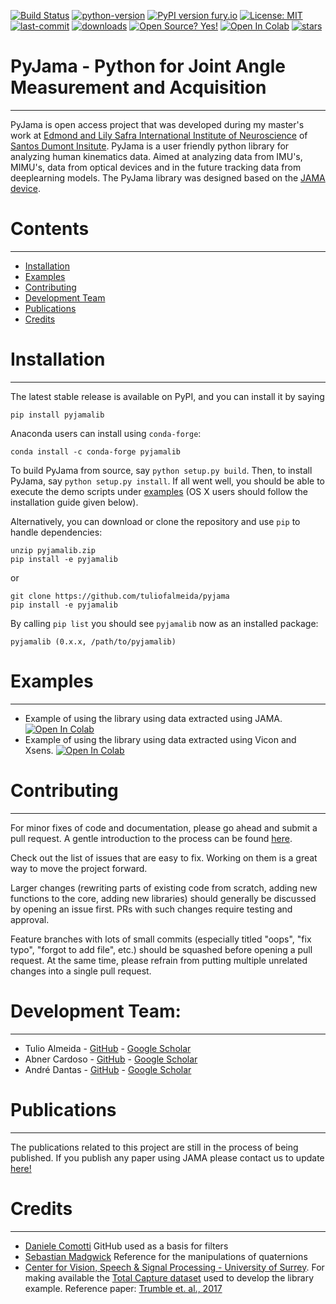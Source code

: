 
[![Build Status](https://api.travis-ci.com/python/mypy.svg?branch=master)](https://travis-ci.com/tuliofalmeida/pyjama)
[![python-version](https://upload.wikimedia.org/wikipedia/commons/a/a5/Blue_Python_3.8_Shield_Badge.svg)](https://www.python.org/)
[![PyPI version fury.io](https://img.shields.io/pypi/v/pyjamalib)](https://pypi.org/project/pyjamalib/)
[![License: MIT](https://img.shields.io/badge/License-MIT-yellow.svg)](https://opensource.org/licenses/MIT)
[![last-commit](https://img.shields.io/github/last-commit/tuliofalmeida/pyjama)](https://github.com/tuliofalmeida/pyjama/commits/main)
[![downloads](https://img.shields.io/pypi/dm/pyjamalib)](https://pypi.org/project/pyjamalib/)
[![Open Source? Yes!](https://badgen.net/badge/Open%20Source%20%3F/Yes%21/blue?icon=github)](https://github.com/tuliofalmeida/pyjama)
[![Open In Colab](https://colab.research.google.com/assets/colab-badge.svg)](https://github.com/tuliofalmeida/pyjama/blob/main/PyJama_JAMA_exemple.ipynb)
[![stars](https://img.shields.io/github/stars/tuliofalmeida?style=social)](https://github.com/tuliofalmeida/pyjama/stargazers)

# PyJama - Python for Joint Angle Measurement and Acquisition
---------------------------------------------------------

PyJama is open access project that was developed during my master's work at [Edmond and Lily Safra International Institute of Neuroscience](https://github.com/isd-iin-els) of [Santos Dumont Insitute](http://www.institutosantosdumont.org.br/unidade/instituto-neurociencias-iinels/). PyJama is a user friendly python library for analyzing human kinematics data. Aimed at analyzing data from IMU's, MIMU's, data from optical devices and in the future tracking data from deeplearning models. The PyJama library was designed based on the [JAMA device](https://github.com/tuliofalmeida/jama).


# Contents
-----------
- [Installation](#Installation)
- [Examples](#Examples)
- [Contributing](#contributing)
- [Development Team](#Development-Team)  
- [Publications](#Publications)
- [Credits](#Credits)   

# Installation
--------------

The latest stable release is available on PyPI, and you can install it by saying
```
pip install pyjamalib
```
Anaconda users can install using ``conda-forge``:
```
conda install -c conda-forge pyjamalib
```

To build PyJama from source, say `python setup.py build`.
Then, to install PyJama, say `python setup.py install`.
If all went well, you should be able to execute the demo scripts under [examples](#Examples)
(OS X users should follow the installation guide given below).

Alternatively, you can download or clone the repository and use `pip` to handle dependencies:

```
unzip pyjamalib.zip
pip install -e pyjamalib
```
or
```
git clone https://github.com/tuliofalmeida/pyjama
pip install -e pyjamalib
```

By calling `pip list` you should see `pyjamalib` now as an installed package:
```
pyjamalib (0.x.x, /path/to/pyjamalib)
```

# Examples
-----------

- Example of using the library using data extracted using JAMA. [![Open In Colab](https://colab.research.google.com/assets/colab-badge.svg)](https://github.com/tuliofalmeida/pyjama/blob/main/notebooks/PyJama_JAMA_exemple.ipynb)      
- Example of using the library using data extracted using Vicon and Xsens. [![Open In Colab](https://colab.research.google.com/assets/colab-badge.svg)](https://colab.research.google.com/github/tuliofalmeida/pyjama/blob/main/Pyjama_total_capture_example.ipynb) 

# Contributing
--------------

For minor fixes of code and documentation, please go ahead and submit a pull request.  A gentle introduction to the process can be found [here](https://www.freecodecamp.org/news/a-simple-git-guide-and-cheat-sheet-for-open-source-contributors/).

Check out the list of issues that are easy to fix. Working on them is a great way to move the project forward.

Larger changes (rewriting parts of existing code from scratch, adding new functions to the core, adding new libraries) should generally be discussed by opening an issue first. PRs with such changes require testing and approval.

Feature branches with lots of small commits (especially titled "oops", "fix typo", "forgot to add file", etc.) should be squashed before opening a pull request. At the same time, please refrain from putting multiple unrelated changes into a single pull request.

# Development Team:
-------------------

- Tulio Almeida - [GitHub](https://github.com/tuliofalmeida) - [Google Scholar](https://scholar.google.com/citations?user=kkOy-JkAAAAJ&hl=en)
- Abner Cardoso - [GitHub](https://github.com/abnr) - [Google Scholar](https://scholar.google.com.br/citations?user=0dTid9EAAAAJ&hl=en)
- André Dantas - [GitHub](https://github.com/lordcobisco) - [Google Scholar](https://scholar.google.com.br/citations?user=lH6zW30AAAAJ&hl=en)

# Publications
--------------

The publications related to this project are still in the process of being published. If you publish any paper using JAMA please contact us to update [here!](mailto:tuliofalmeida@hotmail.com)

# Credits 
---------

- [Daniele Comotti](https://github.com/danicomo/9dof-orientation-estimation) GitHub used as a basis for filters
- [Sebastian Madgwick](https://www.x-io.co.uk/res/doc/madgwick_internal_report.pdf) Reference for the manipulations of quaternions
- [Center for Vision, Speech & Signal Processing - University of Surrey](https://www.surrey.ac.uk/centre-vision-speech-signal-processing). For making available the [Total Capture dataset](https://cvssp.org/data/totalcapture/) used to develop the library example. Reference paper: [Trumble et. al., 2017](https://core.ac.uk/download/pdf/84589062.pdf)

